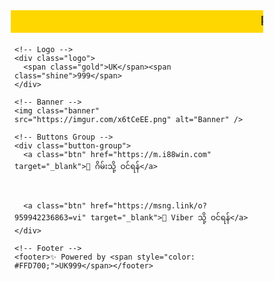 <!DOCTYPE html>
<html lang="en">
<head>
  <meta charset="UTF-8" />
  <meta name="viewport" content="width=device-width, initial-scale=1.0"/>
  <title>UK999 Slot Game</title>
  <style>
    * {
      margin: 0;
      padding: 0;
      box-sizing: border-box;
    }

    html, body {
      height: 100%;
      overflow: hidden;
      font-family: 'Segoe UI', Tahoma, Geneva, Verdana, sans-serif;
      background: radial-gradient(ellipse at top, #1a1a1a 0%, #000000 100%),
                  linear-gradient(135deg, rgba(255,215,0,0.1) 0%, rgba(0,0,0,0.8) 100%);
      background-blend-mode: overlay;
      color: #fff;
    }

    .marquee {
      width: 100%;
      background: #FFD700;
      color: #000;
      font-weight: bold;
      padding: 4px 0;
      text-align: center;
      font-size: 13px;
      white-space: nowrap;
      overflow: hidden;
    }

    .marquee span {
      display: inline-block;
      padding-left: 100%;
      animation: scroll-left 12s linear infinite;
    }

    @keyframes scroll-left {
      0% { transform: translateX(0); }
      100% { transform: translateX(-100%); }
    }

    .container {
      height: calc(100% - 20px);
      display: flex;
      flex-direction: column;
      justify-content: space-between;
      align-items: center;
      padding: 6px;
    }

    .logo {
      font-size: 50px;
      font-weight: bold;
      text-shadow: 2px 2px 6px rgba(0, 0, 0, 0.8);
    }

    .logo .gold {
      background: linear-gradient(to right, #FFD700, #FFA500);
      -webkit-background-clip: text;
      -webkit-text-fill-color: transparent;
    }

    .logo .shine {
      background: linear-gradient(to right, #ffffff, #FFD700);
      -webkit-background-clip: text;
      -webkit-text-fill-color: transparent;
    }

    .banner {
      width: 700%;
      max-width: 200px;
      border-radius: 10px;
      box-shadow: 0 0 80px #FFD700;
    }

    .button-group {
      display: flex;
      flex-wrap: wrap;
      justify-content: center;
      gap: 25px;
      margin-top: 10px;
    }

    .btn {
      padding: 6px 14px;
      background: rgba(255, 215, 0, 0.9);
      color: #000;
      font-size: 13px;
      font-weight: bold;
      border: none;
      border-radius: 10px;
      cursor: pointer;
      text-decoration: none;
      box-shadow: 1px 1px #222;
      display: inline-block;
    }

    footer {
      font-size: 10px;
      color: #aaa;
      margin-bottom: 4px;
   }
    #closeBtn {
      background: none;
      border: none;
      font-size: 18px;
      cursor: pointer;
    }

  </style>
</head>
<body>

  <!-- Bonus Banner -->
  <div class="marquee">
    <span>🎁 10% BONUS DAILY 🔥 ဆုကြေးကြီးတွေ စောင့်နေတယ်! 🎰 အကောင့်အခမဲ့ယူရန် chatbox မှာ ရယူပါ👌 ကိုယ်တိုင် ငွေသွင်း-ထုတ်စနစ် ✌ </span>
  </div>

  <!-- Main Content -->
  <div class="container">

    <!-- Logo -->
    <div class="logo">
      <span class="gold">UK</span><span class="shine">999</span>
    </div>

    <!-- Banner -->
    <img class="banner" src="https://imgur.com/x6tCeEE.png" alt="Banner" />

    <!-- Buttons Group -->
    <div class="button-group">
      <a class="btn" href="https://m.i88win.com" target="_blank">🎰 ဂိမ်းသို့ ဝင်ရန်</a>



      <a class="btn" href="https://msng.link/o?959942236863=vi" target="_blank">📱 Viber သို့ ဝင်ရန်</a>
    </div>

    <!-- Footer -->
    <footer>✨ Powered by <span style="color: #FFD700;">UK999</span></footer>
  </div>

  
  </script>
</body>
</html>
